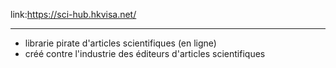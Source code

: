 link:https://sci-hub.hkvisa.net/

----
 - librarie pirate d'articles scientifiques (en ligne)
 - créé contre l'industrie des éditeurs d'articles scientifiques





